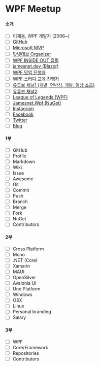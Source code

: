 # WPF Meetup

#### 소개
- [ ] 이재웅, WPF 개발자 (2006~)
- [ ] [GitHub](https://github.com/jamesnet214)
- [ ] [Microsoft MVP](https://mvp.microsoft.com/ko-KR/MVP/profile/5ca6ccaf-1cb4-ed11-b596-000d3a1ad36b)
- [ ] [닷넷데브 Organizer](https://forum.dotnetdev.kr/u/jamesnet214/summary)
- [ ] [WPF INSIDE OUT 집필](https://jamesnet.dev/books)
- [ ] [jamesnet.dev (Blazor)](https://jamesnet.dev)
- [ ] [WPF 밋업 진행자](https://github.com/jamesnet214/wpf-meetup)
- [ ] [WPF 스터디 교육 진행자](https://github.com/jamesnet214/wpf-study)
- [ ] [유튜브 채널1 (개발, 언박싱, 개발, 일상 쇼츠)](https://www.youtube.com/@jamesnet214)
- [ ] [유튜브 채널2](https://www.youtube.com/@rankinghistory_k)
- [ ] [League of Legends (WPF)](https://github.com/jamesnet214/leagueoflegends)
- [ ] [Jamesnet.Wpf (NuGet)](https://www.nuget.org/packages/Jamesnet.Wpf)
- [ ] [Instagram](https://instagram.com/jamesnet214)
- [ ] [Facebook](https://facebook.com/jamesnet214)
- [ ] [Twitter](https://twitter.com/jamesnet214)
- [ ] [Blog](https://blog.naver.com/jamesnet214)

#### 1부
- [ ] GitHub
- [ ] Profile
- [ ] Markdown
- [ ] Wiki
- [ ] Issue
- [ ] Awesome
- [ ] Git
- [ ] Commit
- [ ] Push
- [ ] Branch
- [ ] Merge
- [ ] Fork
- [ ] NuGet
- [ ] Contributors

#### 2부
- [ ] Cross Platform
- [ ] Mono
- [ ] .NET (Core)
- [ ] Xamarin
- [ ] MAUI
- [ ] OpenSilver
- [ ] Avalonia UI
- [ ] Uno Platform
- [ ] Windows
- [ ] OSX
- [ ] Linux
- [ ] Personal branding
- [ ] Salary

#### 3부
- [ ] WPF
- [ ] Core/Framework
- [ ] Repositories
- [ ] Contributors
